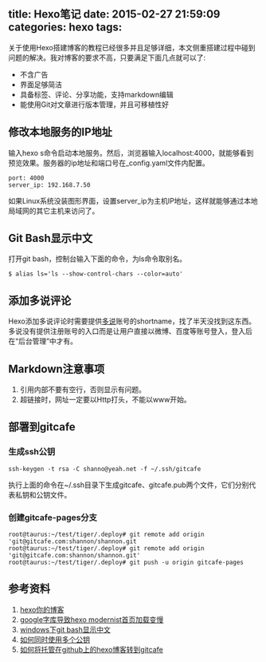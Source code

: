 title: Hexo笔记
date: 2015-02-27 21:59:09
categories: hexo
tags:
---

关于使用Hexo搭建博客的教程已经很多并且足够详细，本文侧重搭建过程中碰到问题的解决。我对博客的要求不高，只要满足下面几点就可以了:

* 不含广告
* 界面足够简洁
* 具备标签、评论、分享功能，支持markdown编辑
* 能使用Git对文章进行版本管理，并且可移植性好


<!--more-->


## 修改本地服务的IP地址

输入hexo s命令启动本地服务。然后，浏览器输入localhost:4000，就能够看到预览效果。服务器的ip地址和端口号在\_config.yaml文件内配置。

```
port: 4000
server_ip: 192.168.7.50
```

如果Linux系统没装图形界面，设置server\_ip为主机IP地址，这样就能够通过本地局域网的其它主机来访问了。

## Git Bash显示中文

打开git bash，控制台输入下面的命令，为ls命令取别名。

```
$ alias ls='ls --show-control-chars --color=auto'
```

## 添加多说评论


Hexo添加多说评论时需要提供[多说](http://www.duoshuo.com)账号的shortname，找了半天没找到这东西。多说没有提供注册账号的入口而是让用户直接以微博、百度等账号登入，登入后在“后台管理”中才有。

## Markdown注意事项

1. 引用内部不要有空行，否则显示有问题。
2. 超链接时，网址一定要以Http打头，不能以www开始。

## 部署到gitcafe

### 生成ssh公钥
```
ssh-keygen -t rsa -C shanno@yeah.net -f ~/.ssh/gitcafe
```
执行上面的命令在~/.ssh目录下生成gitcafe、gitcafe.pub两个文件，它们分别代表私钥和公钥文件。

### 创建gitcafe-pages分支

```
root@taurus:~/test/tiger/.deploy# git remote add origin 'git@gitcafe.com:shannon/shannon.git
root@taurus:~/test/tiger/.deploy# git remote add origin 'git@gitcafe.com:shannon/shannon.git'
root@taurus:~/test/tiger/.deploy# git push -u origin gitcafe-pages 
```

## 参考资料

1. [hexo你的博客](http://ibruce.info/2013/11/22/hexo-your-blog/)
2. [google字库导致hexo modernist首页加载变慢](http://ibruce.info/2013/12/03/fonts-googleapis-lead-to-slow/)
3. [windows下git bash显示中文](http://blog.csdn.net/self001/article/details/7337182)
4. [如何同时使用多个公钥](https://gitcafe.com/GitCafe/Help/wiki/%E5%A6%82%E4%BD%95%E5%90%8C%E6%97%B6%E4%BD%BF%E7%94%A8%E5%A4%9A%E4%B8%AA%E5%85%AC%E7%A7%98%E9%92%A5)
5. [如何将托管在github上的hexo博客转到gitcafe](http://blog.maxwi.com/2014/03/19/hexo-github-to-gitcafe/)

